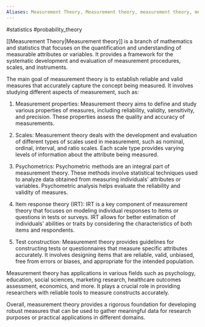 ```yaml
---
Aliases: Measurement Theory, Measurement theory, measurement theory, measure theory
---
```

#statistics #probability_theory

[[Measurement Theory|Measurement theory]] is a branch of mathematics and statistics that focuses on the quantification and understanding of measurable attributes or variables. It provides a framework for the systematic development and evaluation of measurement procedures, scales, and instruments.

The main goal of measurement theory is to establish reliable and valid measures that accurately capture the concept being measured. It involves studying different aspects of measurement, such as:

1. Measurement properties: Measurement theory aims to define and study various properties of measures, including reliability, validity, sensitivity, and precision. These properties assess the quality and accuracy of measurements.

2. Scales: Measurement theory deals with the development and evaluation of different types of scales used in measurement, such as nominal, ordinal, interval, and ratio scales. Each scale type provides varying levels of information about the attribute being measured.

3. Psychometrics: Psychometric methods are an integral part of measurement theory. These methods involve statistical techniques used to analyze data obtained from measuring individuals' attributes or variables. Psychometric analysis helps evaluate the reliability and validity of measures.

4. Item response theory (IRT): IRT is a key component of measurement theory that focuses on modeling individual responses to items or questions in tests or surveys. IRT allows for better estimation of individuals' abilities or traits by considering the characteristics of both items and respondents.

5. Test construction: Measurement theory provides guidelines for constructing tests or questionnaires that measure specific attributes accurately. It involves designing items that are reliable, valid, unbiased, free from errors or biases, and appropriate for the intended population.

Measurement theory has applications in various fields such as psychology, education, social sciences, marketing research, healthcare outcomes assessment, economics, and more. It plays a crucial role in providing researchers with reliable tools to measure constructs accurately.

Overall, measurement theory provides a rigorous foundation for developing robust measures that can be used to gather meaningful data for research purposes or practical applications in different domains.